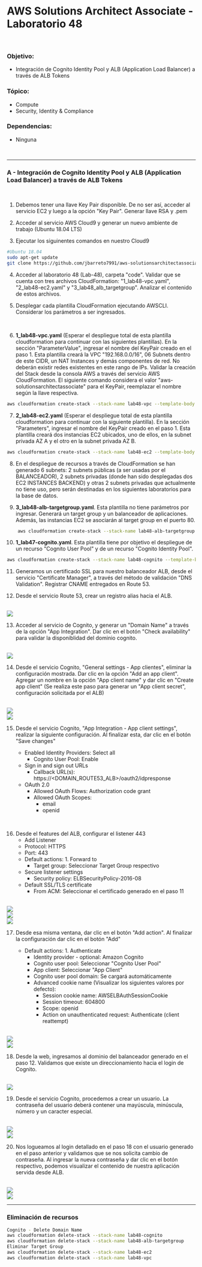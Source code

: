 # AWS Solutions Architect Associate - Laboratorio 48

<br>

### Objetivo: 
* Integración de Cognito Identity Pool y ALB (Application Load Balancer) a través de ALB Tokens

### Tópico:
* Compute
* Security, Identity & Compliance

### Dependencias:
* Ninguna

<br>

---

### A - Integración de Cognito Identity Pool y ALB (Application Load Balancer) a través de ALB Tokens


<br>

1. Debemos tener una llave Key Pair disponible. De no ser así, acceder al servicio EC2 y luego a la opción "Key Pair". Generar llave RSA y .pem 

2. Acceder al servicio AWS Cloud9 y generar un nuevo ambiente de trabajo (Ubuntu 18.04 LTS)

3. Ejecutar los siguinentes comandos en nuestro Cloud9

```bash
#Ubuntu 18.04
sudo apt-get update
git clone https://github.com/jbarreto7991/aws-solutionsarchitectassociate.git
```

4. Acceder al laboratorio 48 (Lab-48), carpeta "code". Validar que se cuenta con tres archivos CloudFormation: "1_lab48-vpc.yaml", "2_lab48-ec2.yaml" y "3_lab48_alb_targetgroup". Analizar el contenido de estos archivos.

5. Desplegar cada plantilla CloudFormation ejecutando AWSCLI. Considerar los parámetros a ser ingresados.

    <br>
6. **1_lab48-vpc.yaml** (Esperar el despliegue total de esta plantilla cloudformation para continuar con las siguientes plantillas). En la sección "ParameterValue", ingresar el nombre del KeyPair creado en el paso 1. Esta plantilla creará la VPC "192.168.0.0/16", 06 Subnets dentro de este CIDR, un NAT Instances y demás componentes de red. No deberán existir redes existentes en este rango de IPs. Validar la creación del Stack desde la consola AWS a través del servicio AWS CloudFormation. El siguiente comando considera el valor "aws-solutionsarchitectassociate" para el KeyPair, reemplazar el nombre según la llave respectiva.

```bash
aws cloudformation create-stack --stack-name lab48-vpc --template-body file://~/environment/aws-solutionsarchitectassociate/Lab-48/code/1_lab48-vpc.yaml --parameters ParameterKey=KeyPair,ParameterValue="aws-solutionsarchitectassociate" --capabilities CAPABILITY_IAM
```

7. **2_lab48-ec2.yaml** (Esperar el despliegue total de esta plantilla cloudformation para continuar con la siguiente plantilla). En la sección "Parameters", ingresar el nombre del KeyPair creado en el paso 1. Esta plantilla creará dos instancias EC2 ubicados, uno de ellos, en la subnet privada AZ A y el otro en la subnet privada AZ B. 

```bash
aws cloudformation create-stack --stack-name lab48-ec2 --template-body file://~/environment/aws-solutionsarchitectassociate/Lab-48/code/2_lab48-ec2.yaml --parameters ParameterKey=KeyPair,ParameterValue="aws-solutionsarchitectassociate" --capabilities CAPABILITY_IAM
```

8. En el despliegue de recursos a través de CloudFormation se han generado 6 subnets: 2 subnets públicas (a ser usadas por el BALANCEADOR), 2 subnets privadas (donde han sido desplegadas dos EC2 INSTANCES BACKEND) y otras 2 subnets privadas que actualmente no tiene uso, pero serán destinadas en los siguientes laboratorios para la base de datos.


9. **3_lab48-alb-targetgroup.yaml**. Esta plantilla no tiene parámetros por ingresar. Generará un target group y un balanceador de aplicaciones. Además, las instancias EC2 se asociarán al target group en el puerto 80.

```bash
    aws cloudformation create-stack --stack-name lab48-alb-targetgroup --template-body file://~/environment/aws-solutionsarchitectassociate/Lab-48/code/3_lab48-alb-targetgroup.yaml
```

10. **1_lab47-cognito.yaml**. Esta plantilla tiene por objetivo el despliegue de un recurso "Cognito User Pool" y de un recurso "Cognito Identity Pool".

```bash
aws cloudformation create-stack --stack-name lab48-cognito --template-body file://~/environment/aws-solutionsarchitectassociate/Lab-48/code/4_lab48-cognito.yaml --capabilities CAPABILITY_IAM
```

11. Generamos un certificado SSL para nuestro balanceador ALB, desde el servicio "Certificate Manager", a través del método de validación "DNS Validation". Registrar CNAME entregados en Route 53.

12. Desde el servicio Route 53, crear un registro alias hacia el ALB. 

<br>

<img src="images/Lab48_10.jpg">

<br>

13. Acceder al servicio de Cognito, y generar un "Domain Name" a través de la opción "App Integration". Dar clic en el botón "Check availability" para validar la disponiblidad del dominio cognito.

<br>

<img src="images/Lab48_02.jpg">

<br>

14. Desde el servicio Cognito, "General settings - App clientes", eliminar la configuración mostrada. Dar clic en la opción "Add an app client". Agregar un nombre en la opción "App client name" y dar clic en "Create app client" (Se realiza este paso para generar un "App client secret", configuración solicitada por el ALB)

<br>

<img src="images/Lab48_08.jpg">

<br>

<img src="images/Lab48_09.jpg">

<br>

15. Desde el servicio Cognito, "App Integration - App client settings", realizar la siguiente configuración. Al finalizar esta, dar clic en el botón "Save changes"

    - Enabled Identity Providers: Select all
        - Cognito User Pool: Enable
    - Sign in and sign out URLs
        - Callback URL(s): https://<DOMAIN_ROUTE53_ALB>/oauth2/idpresponse
    - OAuth 2.0
        - Allowed OAuth Flows: Authorization code grant	
        - Allowed OAuth Scopes: 
            - email
            - openid

<br> 

16. Desde el features del ALB, configurar el listener 443
    - Add Listener
    - Protocol: HTTPS
    - Port: 443
    - Default actions: 1. Forward to
        - Target group: Seleccionar Target Group respectivo
    - Secure listener settings
        - Security policy: ELBSecurityPolicy-2016-08
    - Default SSL/TLS certificate
        - From ACM: Seleccionar el certificado generado en el paso 11

<br>

<img src="images/Lab48_03.jpg">

<br>

<img src="images/Lab48_04.jpg">

<br>

<img src="images/Lab48_05.jpg">

<br>

17. Desde esa misma ventana, dar clic en el botón "Add action". Al finalizar la configuración dar clic en el botón "Add"

    - Default actions: 1. Authenticate
        - Identity provider - optional: Amazon Cognito
        - Cognito user pool: Seleccionar "Cognito User Pool"
        - App client: Seleccionar "App Client"
        - Cognito user pool domain: Se cargará automáticamente
        - Advanced cookie name (Visualizar los siguientes valores por defecto):
            - Session cookie name: AWSELBAuthSessionCookie
            - Session timeout: 604800
            - Scope: openid
            - Action on unauthenticated request: Authenticate (client reattempt)


<br>

<img src="images/Lab48_06.jpg">

<br>

<img src="images/Lab48_07.jpg">

<br>

18. Desde la web, ingresamos al dominio del balanceador generado en el paso 12. Validamos que existe un direccionamiento hacia el login de Cognito.

<br>

<img src="images/Lab48_11.jpg">

<br>

19. Desde el servicio Cognito, procedemos a crear un usuario. La contraseña del usuario deberá contener una mayúscula, minúscula, número y un caracter especial.

<br>

<img src="images/Lab48_12.jpg">

<br>

<img src="images/Lab48_13.jpg">

<br>

20. Nos logueamos al login detallado en el paso 18 con el usuario generado en el paso anterior y validamos que se nos solicita cambio de contraseña. Al ingresar la nueva contraseña y dar clic en el botón respectivo, podemos visualizar el contenido de nuestra aplicación servida desde ALB.

<br>

<img src="images/Lab48_14.jpg">

<br>

<img src="images/Lab48_15.jpg">

<br>


---

### Eliminación de recursos

```bash
Cognito - Delete Domain Name
aws cloudformation delete-stack --stack-name lab48-cognito
aws cloudformation delete-stack --stack-name lab48-alb-targetgroup
Eliminar Target Group
aws cloudformation delete-stack --stack-name lab48-ec2
aws cloudformation delete-stack --stack-name lab48-vpc
```